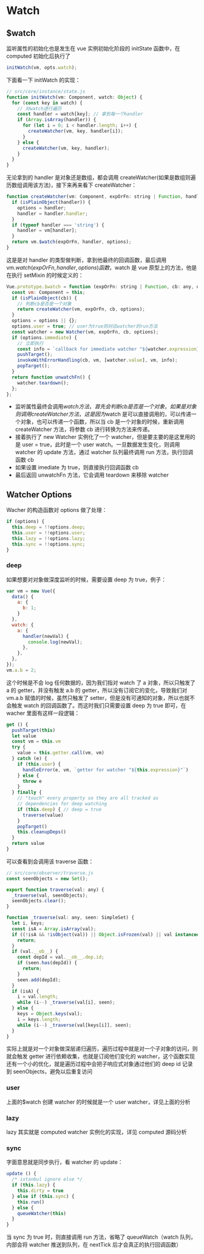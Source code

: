# Watch

## $watch

监听属性的初始化也是发生在 vue 实例初始化阶段的 initState 函数中，在 computed 初始化后执行了

```javascript
initWatch(vm, opts.watch);
```

下面看一下 initWatch 的实现：

```javascript
// src/core/instance/state.js
function initWatch(vm: Component, watch: Object) {
  for (const key in watch) {
    // 对watch进行遍历
    const handler = watch[key]; // 拿到每一个handler
    if (Array.isArray(handler)) {
      for (let i = 0; i < handler.length; i++) {
        createWatcher(vm, key, handler[i]);
      }
    } else {
      createWatcher(vm, key, handler);
    }
  }
}
```

无论拿到的 handler 是对象还是数组，都会调用 createWatcher(如果是数组则遍历数组调用该方法)，接下来再来看下 createWatcher：

```javascript
function createWatcher(vm: Component, expOrFn: string | Function, handler: any, options?: Object) {
  if (isPlainObject(handler)) {
    options = handler;
    handler = handler.handler;
  }
  if (typeof handler === 'string') {
    handler = vm[handler];
  }
  return vm.$watch(expOrFn, handler, options);
}
```

这是是对 handler 的类型做判断，拿到他最终的回调函数，最后调用 vm.$watch(expOrFn, handler, options)函数，$watch 是 vue 原型上的方法，他是在执行 setMixin 的时候定义的：

```javascript
Vue.prototype.$watch = function (expOrFn: string | Function, cb: any, options?: Object): Function {
  const vm: Component = this;
  if (isPlainObject(cb)) {
    // 判断cb是否是一个对象
    return createWatcher(vm, expOrFn, cb, options);
  }
  options = options || {};
  options.user = true; // user为true则对应watcher的run方法
  const watcher = new Watcher(vm, expOrFn, cb, options);
  if (options.immediate) {
    // 立即执行
    const info = `callback for immediate watcher "${watcher.expression}"`;
    pushTarget();
    invokeWithErrorHandling(cb, vm, [watcher.value], vm, info);
    popTarget();
  }
  return function unwatchFn() {
    watcher.teardown();
  };
};
```

- 监听属性最终会调用$watch方法，首先会判断cb是否是一个对象，如果是对象则调用createWatcher方法，这是因为$watch 是可以直接调用的，可以传递一个对象，也可以传递一个函数，所以当 cb 是一个对象的时候，重新调用 createWatcher 方法，将参数 cb 进行转换为方法来传递。
- 接着执行了 new Watcher 实例化了一个 watcher，但是要主要的是这里用的是 user = true，此时是一个 user watch。一旦数据发生变化，则调用 watcher 的 update 方法，通过 watcher 队列最终调用 run 方法，执行回调函数 cb
- 如果设置 imediate 为 true，则直接执行回调函数 cb
- 最后返回 unwatchFn 方法，它会调用 teardown 来移除 watcher

## Watcher Options

Wacher 的构造函数对 options 做了处理：

```javascript
if (options) {
  this.deep = !!options.deep;
  this.user = !!options.user;
  this.lazy = !!options.lazy;
  this.sync = !!options.sync;
}
```

### deep

如果想要对对象做深度监听的时候，需要设置 deep 为 true，例子：

```javascript
var vm = new Vue({
  data() {
    a: {
      b: 1;
    }
  },
  watch: {
    a: {
      handler(newVal) {
        console.log(newVal);
      },
    },
  },
});
vm.a.b = 2;
```

这个时候是不会 log 任何数据的，因为我们指对 watch 了 a 对象，所以只触发了 a 的 getter，并没有触发 a.b 的 getter，所以没有订阅它的变化，导致我们对 vm.a.b 赋值的时候，虽然只触发了 setter，但是没有可通知的对象，所以也就不会触发 watch 的回调函数了。而这时我们只需要设置 deep 为 true 即可，在 wacher 里面有这样一段逻辑：

```javascript
get () {
  pushTarget(this)
  let value
  const vm = this.vm
  try {
    value = this.getter.call(vm, vm)
  } catch (e) {
    if (this.user) {
      handleError(e, vm, `getter for watcher "${this.expression}"`)
    } else {
      throw e
    }
  } finally {
    // "touch" every property so they are all tracked as
    // dependencies for deep watching
    if (this.deep) { // deep = true
      traverse(value)
    }
    popTarget()
    this.cleanupDeps()
  }
  return value
}
```

可以查看到会调用该 traverse 函数：

```javascript
// src/core/observer/traverse.js
const seenObjects = new Set();

export function traverse(val: any) {
  _traverse(val, seenObjects);
  seenObjects.clear();
}

function _traverse(val: any, seen: SimpleSet) {
  let i, keys;
  const isA = Array.isArray(val);
  if ((!isA && !isObject(val)) || Object.isFrozen(val) || val instanceof VNode) {
    return;
  }
  if (val.__ob__) {
    const depId = val.__ob__.dep.id;
    if (seen.has(depId)) {
      return;
    }
    seen.add(depId);
  }
  if (isA) {
    i = val.length;
    while (i--) _traverse(val[i], seen);
  } else {
    keys = Object.keys(val);
    i = keys.length;
    while (i--) _traverse(val[keys[i]], seen);
  }
}
```

实际上就是对一个对象做深层递归遍历，遍历过程中就是对一个子对象的访问，则就会触发 getter 进行依赖收集，也就是订阅他们变化的 watcher，这个函数实现还有一个小的优化，就是遍历过程中会把子响应式对象通过他们的 deep id 记录到 seenObjects，避免以后重复访问

### user

上面的$watch 创建 watcher 的时候就是一个 user watcher，详见上面的分析

### lazy

lazy 其实就是 computed watcher 实例化的实现，详见 computed 源码分析

### sync

字面意思就是同步执行，看 watcher 的 update：

```javascript
update () {
  /* istanbul ignore else */
  if (this.lazy) {
    this.dirty = true
  } else if (this.sync) {
    this.run()
  } else {
    queueWatcher(this)
  }
}
```

当 sync 为 true 时，则直接调用 run 方法，省略了 queueWatch（watch 队列，内部会将 watcher 推送到队列，在 nextTick 后才会真正的执行回调函数）
